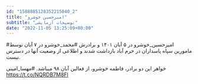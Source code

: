 ```yaml
---
id: "1588885128352215040_2"
title: "امیرحسین خوشرو"
subtitle: "توضیحات آزمایشی"
date: "2022-11-05 13:25:09+00:00"
---
```

#امیرحسین_خوشرو در ۵ آبان ۱۴۰۱ و برادرش #محمد_خوشرو در ۷ آبان توسط مامورین سپاه پاسداران در خرم آباد بازداشت شدند و اطلاعی از وضعیت آنها در دسترس نیست.

خواهر این دو برادر، فاطمه خوشرو، از فعالین آبان ۹۸ میباشد.
#مهسا_امینی https://t.co/NQRDB7M8Fl
